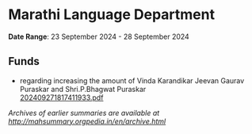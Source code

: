 # Marathi Language Department

**Date Range**: 23 September 2024 - 28 September 2024


## Funds
- regarding increasing the amount of Vinda Karandikar Jeevan Gaurav Puraskar and Shri.P.Bhagwat Puraskar\
  [202409271817411933.pdf](https://gr.maharashtra.gov.in/Site/Upload/Government%20Resolutions/English/202409271817411933.pdf)


*Archives of earlier summaries are available at http://mahsummary.orgpedia.in/en/archive.html*
